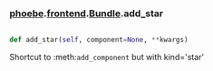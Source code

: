 ### [phoebe](phoebe.md).[frontend](phoebe.frontend.md).[Bundle](phoebe.frontend.Bundle.md).add_star

```py

def add_star(self, component=None, **kwargs)

```



Shortcut to :meth:`add_component` but with kind='star'

